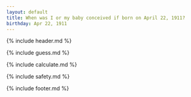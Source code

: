 ```yaml
---
layout: default
title: When was I or my baby conceived if born on April 22, 1911?
birthday: Apr 22, 1911
---
```


{% include header.md %}

{% include guess.md %}

{% include calculate.md %}

{% include safety.md %}

{% include footer.md %}



